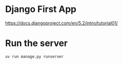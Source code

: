 # Django First App

https://docs.djangoproject.com/en/5.2/intro/tutorial01/

# Run the server
```
uv run manage.py runserver
```
